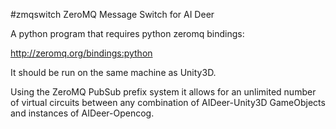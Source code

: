 #zmqswitch
ZeroMQ Message Switch for AI Deer 

A python program that requires python zeromq bindings:

http://zeromq.org/bindings:python

It should be run on the same machine as Unity3D.

Using the ZeroMQ PubSub prefix system it allows for an unlimited number of virtual circuits between any combination of AIDeer-Unity3D GameObjects and instances of AIDeer-Opencog.
